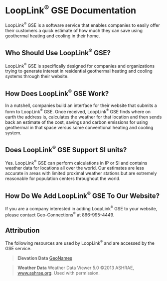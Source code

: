 # LoopLink<sup>&reg;</sup> GSE Documentation

LoopLink<sup>&reg;</sup> GSE is a software service that enables companies to easily offer their customers a quick estimate of how much they can save using geothermal heating and cooling in their home.

## Who Should Use LoopLink<sup>&reg;</sup> GSE?
LoopLink<sup>&reg;</sup> GSE is specifically designed for companies and organizations trying to generate interest in residential geothermal heating and cooling systems through their website.

## How Does LoopLink<sup>&reg;</sup> GSE Work?
In a nutshell, companies build an interface for their website that submits a form to LoopLink<sup>&reg;</sup> GSE. Once received,  LoopLink<sup>&reg;</sup> GSE finds where on earth the address is, calculates the weather for that location and then sends back an estimate of the cost, savings and carbon emissions for using geothermal in that space versus some conventional heating and cooling system.

## Does LoopLink<sup>&reg;</sup> GSE Support SI units?
Yes. LoopLink<sup>&reg;</sup> GSE can perform calculations in IP or SI and contains weather data for locations all over the world. Our estimates are less accurate in areas with limited proximal weather stations but are extremely reasonable for population centers throughout the world.

## How Do We Add LoopLink<sup>&reg;</sup> GSE To Our Website?
If you are a company interested in adding LoopLink<sup>&reg;</sup> GSE to your website, please contact Geo-Connections<sup>&reg;</sup> at 866-995-4449.

## Attribution
The following resources are used by LoopLink<sup>&reg;</sup> and are accessed by the GSE service.

> **Elevation Data** <a href="http://www.geonames.org/" target="_blank">GeoNames</a>

> **Weather Data** Weather Data Viewer 5.0 &copy;2013 ASHRAE, www.ashrae.org. Used with permission.
